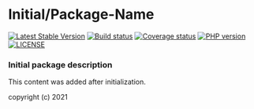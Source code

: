 # Initial/Package-Name
[![Latest Stable Version](https://poser.pugx.org/initial/package-name/version)](https://packagist.org/packages/initial/package-name)
[![Build status](https://github.com/initial/repo/workflows/build/badge.svg)](https://github.com/initial/repo/actions)
[![Coverage status](https://coveralls.io/repos/github/initial/repo/badge.svg?branch=develop)](https://coveralls.io/github/initial/repo?branch=develop)
[![PHP version](https://img.shields.io/packagist/php-v/initial/package-name.svg)](https://packagist.org/packages/initial/package-name)
[![LICENSE](https://img.shields.io/github/license/initial/repo.svg?color=blue)](LICENSE)
### Initial package description

This content was added after initialization.

copyright (c) 2021
